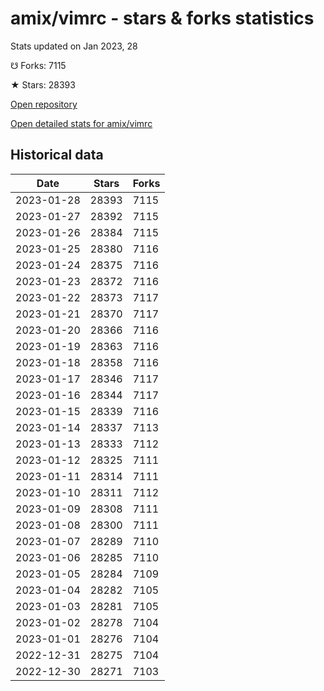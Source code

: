 # amix/vimrc - stars & forks statistics

Stats updated on Jan 2023, 28

☋ Forks: 7115

★ Stars: 28393

[Open repository](https://github.com/amix/vimrc)

[Open detailed stats for amix/vimrc](https://reviewgithub.com/rep/amix/vimrc)

## Historical data
| Date | Stars | Forks |
|------|-------|-------|
| 2023-01-28 | 28393 | 7115 | 
| 2023-01-27 | 28392 | 7115 | 
| 2023-01-26 | 28384 | 7115 | 
| 2023-01-25 | 28380 | 7116 | 
| 2023-01-24 | 28375 | 7116 | 
| 2023-01-23 | 28372 | 7116 | 
| 2023-01-22 | 28373 | 7117 | 
| 2023-01-21 | 28370 | 7117 | 
| 2023-01-20 | 28366 | 7116 | 
| 2023-01-19 | 28363 | 7116 | 
| 2023-01-18 | 28358 | 7116 | 
| 2023-01-17 | 28346 | 7117 | 
| 2023-01-16 | 28344 | 7117 | 
| 2023-01-15 | 28339 | 7116 | 
| 2023-01-14 | 28337 | 7113 | 
| 2023-01-13 | 28333 | 7112 | 
| 2023-01-12 | 28325 | 7111 | 
| 2023-01-11 | 28314 | 7111 | 
| 2023-01-10 | 28311 | 7112 | 
| 2023-01-09 | 28308 | 7111 | 
| 2023-01-08 | 28300 | 7111 | 
| 2023-01-07 | 28289 | 7110 | 
| 2023-01-06 | 28285 | 7110 | 
| 2023-01-05 | 28284 | 7109 | 
| 2023-01-04 | 28282 | 7105 | 
| 2023-01-03 | 28281 | 7105 | 
| 2023-01-02 | 28278 | 7104 | 
| 2023-01-01 | 28276 | 7104 | 
| 2022-12-31 | 28275 | 7104 | 
| 2022-12-30 | 28271 | 7103 | 

